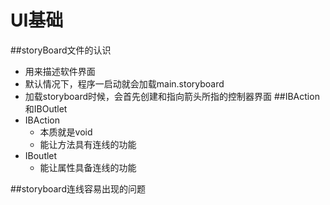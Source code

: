 # UI基础
##storyBoard文件的认识
- 用来描述软件界面
- 默认情况下，程序一启动就会加载main.storyboard
- 加载storyboard时候，会首先创建和指向箭头所指的控制器界面
##IBAction和IBOutlet
- IBAction
  - 本质就是void
  - 能让方法具有连线的功能
 - IBoutlet
   - 能让属性具备连线的功能  

##storyboard连线容易出现的问题



